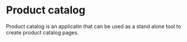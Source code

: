# Product catalog
Product catalog is an applicatin that can be used as a stand alone tool to create product catalog pages.
